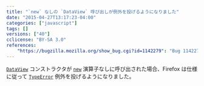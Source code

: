 ```yaml
---
title: "`new` なしの `DataView` 呼び出しが例外を投げるようになりました"
date: "2015-04-27T13:17:23-04:00"
categories: ["javascript"]
tags: []
versions: ["40"]
cclicense: "BY-SA 3.0"
references:
    "https://bugzilla.mozilla.org/show_bug.cgi?id=1142279": "Bug 1142279 – DataView should require `new`"
---
```

[`DataView`](https://developer.mozilla.org/ja/docs/Web/JavaScript/Reference/Global_Objects/DataView) コンストラクタが [`new`](https://developer.mozilla.org/ja/docs/Web/JavaScript/Reference/Operators/new) 演算子なしに呼び出された場合、Firefox は仕様に従って [`TypeError`](https://developer.mozilla.org/ja/docs/Web/JavaScript/Reference/Global_Objects/TypeError) 例外を投げるようになりました。
